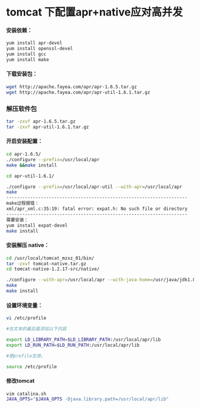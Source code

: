 # tomcat 下配置apr+native应对高并发



#### 安装依赖：

```sh
yum install apr-devel
yum install openssl-devel
yum install gcc
yum install make
```

#### 下载安装包：

```sh
wget http://apache.fayea.com/apr/apr-1.6.5.tar.gz
wget http://apache.fayea.com/apr/apr-util-1.6.1.tar.gz
```

### 解压软件包

```sh
tar -zxvf apr-1.6.5.tar.gz
tar -zxvf apr-util-1.6.1.tar.gz		
```

#### 开启安装配置：

```sh
cd apr-1.6.5/
./configure --prefix=/usr/local/apr
make &&make install

cd apr-util-1.6.1/

./configure --prefix=/usr/local/apr-util --with-apr=/usr/local/apr
make
--------------------------------------------------------------------
make过程报错：
xml/apr_xml.c:35:19: fatal error: expat.h: No such file or directory
--------------------------------------------------------------------
需要安装：
yum install expat-devel
make install
```

#### 安装解压 native：

```sh
cd /usr/local/tomcat_mzxz_01/bin/
tar -zxvf tomcat-native.tar.gz 
cd tomcat-native-1.2.17-src/native/

./configure --with-apr=/usr/local/apr --with-java-home=/usr/java/jdk1.8.0_151
make
make install
```

#### 设置环境变量：

```sh
vi /etc/profile   

#在文本的最后面添加以下内容 

export LD_LIBRARY_PATH=$LD_LIBRARY_PATH:/usr/local/apr/lib   
export LD_RUN_PATH=$LD_RUN_PATH:/usr/local/apr/lib

#使profile生效， 

source /etc/profile
```

#### 修改tomcat

```sh
vim catalina.sh
JAVA_OPTS="$JAVA_OPTS -Djava.library.path=/usr/local/apr/lib"
```

